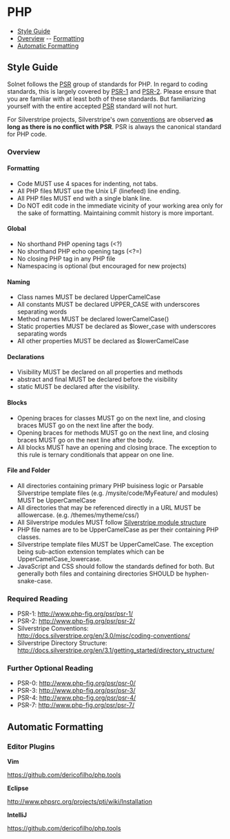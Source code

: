 # PHP

 - [Style Guide](#style-guide)
 - [Overview](#overview)
 -- [Formatting](#formatting)
 - [Automatic Formatting](#automatic-formatting)

## Style Guide

Solnet follows the [PSR](http://www.php-fig.org/psr/) group of standards for PHP. In regard to coding standards, this is largely covered by [PSR-1](http://www.php-fig.org/psr/psr-1/) and [PSR-2](http://www.php-fig.org/psr/psr-2/). Please ensure that you are familiar with at least both of these standards. But familiarizing yourself with the entire accepted [PSR](http://www.php-fig.org/psr/) standard will not hurt.

For Silverstripe projects, Silverstripe's own [conventions](http://docs.silverstripe.org/en/3.0/misc/coding-conventions/) are observed <b>as long as there is no conflict with PSR</b>. PSR is always the canonical standard for PHP code.

### Overview

#### Formatting
* Code MUST use 4 spaces for indenting, not tabs.
* All PHP files MUST use the Unix LF (linefeed) line ending.
* All PHP files MUST end with a single blank line.
* Do NOT edit code in the immediate vicinity of your working area only for the sake of formatting. Maintaining commit history is more important.

#### Global
* No shorthand PHP opening tags (<?)
* No shorthand PHP echo opening tags (<?=)
* No closing PHP tag in any PHP file
* Namespacing is optional (but encouraged for new projects)

#### Naming
* Class names MUST be declared UpperCamelCase
* All constants MUST be declared UPPER_CASE with underscores separating words
* Method names MUST be declared lowerCamelCase()
* Static properties MUST be declared as $lower_case with underscores separating words
* All other properties MUST be declared as $lowerCamelCase

#### Declarations
* Visibility MUST be declared on all properties and methods
* abstract and final MUST be declared before the visibility
* static MUST be declared after the visibility.

#### Blocks
* Opening braces for classes MUST go on the next line, and closing braces MUST go on the next line after the body.
* Opening braces for methods MUST go on the next line, and closing braces MUST go on the next line after the body.
* All blocks MUST have an opening and closing brace. The exception to this rule is ternary conditionals that appear on one line.

#### File and Folder
* All directories containing primary PHP buisiness logic or Parsable Silverstripe template files (e.g. /mysite/code/MyFeature/ and modules) MUST be UpperCamelCase
* All directories that may be referenced directly in a URL MUST be alllowercase. (e.g. /themes/mytheme/css/)
* All Silverstripe modules MUST follow [Silverstripe module structure](http://docs.silverstripe.org/en/2.4/topics/directory-structure/)
* PHP file names are to be UpperCamelCase as per their containing PHP classes.
* Silverstripe template files MUST be UpperCamelCase. The exception being sub-action extension templates which can be UpperCamelCase_lowercase.
* JavaScript and CSS should follow the standards defined for both. But generally both files and containing directories SHOULD be hyphen-snake-case.

### Required Reading
* PSR-1: http://www.php-fig.org/psr/psr-1/
* PSR-2: http://www.php-fig.org/psr/psr-2/
* Silverstripe Conventions: http://docs.silverstripe.org/en/3.0/misc/coding-conventions/
* Silverstripe Directory Structure: http://docs.silverstripe.org/en/3.1/getting_started/directory_structure/

### Further Optional Reading
* PSR-0: http://www.php-fig.org/psr/psr-0/
* PSR-3: http://www.php-fig.org/psr/psr-3/
* PSR-4: http://www.php-fig.org/psr/psr-4/
* PSR-7: http://www.php-fig.org/psr/psr-7/

## Automatic Formatting

### Editor Plugins

**Vim**

https://github.com/dericofilho/php.tools

**Eclipse**

http://www.phpsrc.org/projects/pti/wiki/Installation

**IntelliJ**

https://github.com/dericofilho/php.tools
